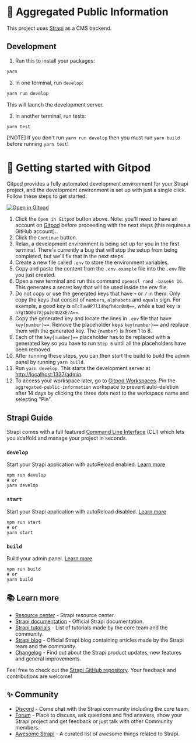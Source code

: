 # 🚀 Aggregated Public Information

This project uses [Strapi](https://strapi.io) as a CMS backend.

## Development

1. Run this to install your packages:

```sh
yarn
```

2. In one terminal, run `develop`:

```sh
yarn run develop
```

This will launch the development server.

3. In another terminal, run tests:

```sh
yarn test
```

[!NOTE]
If you don't run `yarn run develop` then you must run `yarn build` before running `yarn test`!

# 🚀 Getting started with Gitpod

Gitpod provides a fully automated development environment for your Strapi project, and the development environment is set up with just a single click. Follow these steps to get started:

[![Open in Gitpod](https://gitpod.io/button/open-in-gitpod.svg)](https://gitpod.io/#https://github.com/distributeaid/aggregated-public-information)

1. Click the `Open in Gitpod` button above. Note: you'll need to have an account on [Gitpod](https://gitpod.io/login/) before proceeding with the next steps (this requires a GitHub account)..
2. Click the `Continue` button.
3. Relax, a development environment is being set up for you in the first terminal. There's currently a bug that will stop the setup from being completed, but we'll fix that in the next steps.
4. Create a new file called `.env` to store the environment variables.
5. Copy and paste the content from the `.env.example` file into the `.env` file you just created.
6. Open a new terminal and run this command `openssl rand -base64 16`. This generates a secret key that will be used inside the env file.
7. Do not copy or use the generated keys that have `+` or `/` in them. Only copy the keys that consist of `numbers`, `alphabets` and `equals` sign. For example, a good key is `mTcTuwUP7lI4hqfhAonDmQ==`, while a bad key is `n7gtNQ0U7Xjpu2e4U2xE/A==`.
8. Copy the generated key and locate the lines in `.env` file that have `key{number}==`. Remove the placeholder keys `key{number}==` and replace them with the generated key. The `{number}` is from 1 to 8.
9. Each of the `key{number}==` placeholder has to be replaced with a generated key so you have to run `Step 6` until all the placeholders have been removed.
10. After running these steps, you can then start the build to build the admin panel by running `yarn build`.
11. Run `yarn develop`. This starts the development server at [http://localhost:1337/admin](http://localhost:1337/admin).
12. To access your workspace later, go to [Gitpod Workspaces](https://gitpod.io/workspaces). Pin the `aggregated-public-information` workspace to prevent auto-deletion after 14 days by clicking the three dots next to the workspace name and selecting "Pin".

## Strapi Guide

Strapi comes with a full featured [Command Line Interface](https://docs.strapi.io/dev-docs/cli) (CLI) which lets you scaffold and manage your project in seconds.

### `develop`

Start your Strapi application with autoReload enabled. [Learn more](https://docs.strapi.io/dev-docs/cli#strapi-develop)

```
npm run develop
# or
yarn develop
```

### `start`

Start your Strapi application with autoReload disabled. [Learn more](https://docs.strapi.io/dev-docs/cli#strapi-start)

```
npm run start
# or
yarn start
```

### `build`

Build your admin panel. [Learn more](https://docs.strapi.io/dev-docs/cli#strapi-build)

```
npm run build
# or
yarn build
```

## 📚 Learn more

- [Resource center](https://strapi.io/resource-center) - Strapi resource center.
- [Strapi documentation](https://docs.strapi.io) - Official Strapi documentation.
- [Strapi tutorials](https://strapi.io/tutorials) - List of tutorials made by the core team and the community.
- [Strapi blog](https://strapi.io/blog) - Official Strapi blog containing articles made by the Strapi team and the community.
- [Changelog](https://strapi.io/changelog) - Find out about the Strapi product updates, new features and general improvements.

Feel free to check out the [Strapi GitHub repository](https://github.com/strapi/strapi). Your feedback and contributions are welcome!

## ✨ Community

- [Discord](https://discord.strapi.io) - Come chat with the Strapi community including the core team.
- [Forum](https://forum.strapi.io/) - Place to discuss, ask questions and find answers, show your Strapi project and get feedback or just talk with other Community members.
- [Awesome Strapi](https://github.com/strapi/awesome-strapi) - A curated list of awesome things related to Strapi.
